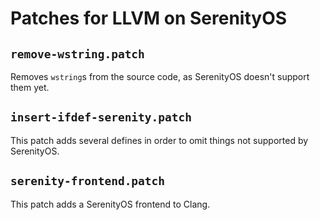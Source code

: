 # Patches for LLVM on SerenityOS

## `remove-wstring.patch`

Removes `wstring`s from the source code, as SerenityOS doesn't support them yet.

## `insert-ifdef-serenity.patch`

This patch adds several defines in order to omit things not supported by SerenityOS.

## `serenity-frontend.patch`

This patch adds a SerenityOS frontend to Clang.
